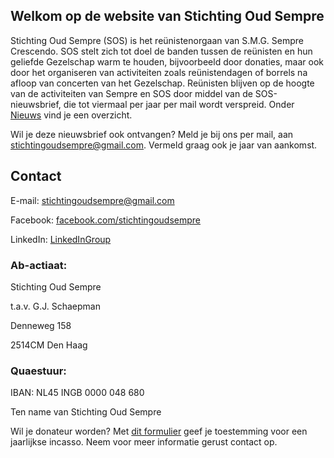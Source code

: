 ## Welkom op de website van Stichting Oud Sempre 

Stichting Oud Sempre (SOS) is het reünistenorgaan van S.M.G. Sempre Crescendo. SOS stelt zich tot doel de banden tussen de reünisten en hun geliefde Gezelschap warm te houden, bijvoorbeeld door donaties, maar ook door het organiseren van activiteiten zoals reünistendagen of borrels na afloop van concerten van het Gezelschap. Reünisten blijven op de hoogte van de activiteiten van Sempre en SOS door middel van de SOS-nieuwsbrief, die tot viermaal per jaar per mail wordt verspreid. Onder [Nieuws](/nieuws.md) vind je een overzicht. 

Wil je deze nieuwsbrief ook ontvangen? Meld je bij ons per mail, aan stichtingoudsempre@gmail.com. Vermeld graag ook je jaar van aankomst.

## Contact

E-mail: stichtingoudsempre@gmail.com

Facebook: [facebook.com/stichtingoudsempre](http://www.facebook.com/stichtingoudsempre)

LinkedIn: [LinkedInGroup](https://www.linkedin.com/groups/4336251/)

### Ab-actiaat:

Stichting Oud Sempre

t.a.v. G.J. Schaepman

Denneweg 158

2514CM Den Haag

### Quaestuur:

IBAN: NL45 INGB 0000 048 680

Ten name van Stichting Oud Sempre

Wil je donateur worden? Met [dit formulier](https://drive.google.com/file/d/1MvxQG-HzYJvejG7VyTIh76NQXcPfINfZ/view?usp=sharing) geef je toestemming voor een jaarlijkse incasso. Neem voor meer informatie gerust contact op. 

